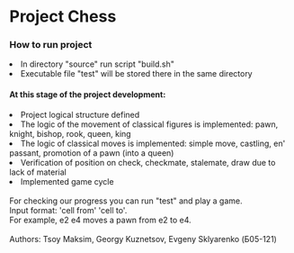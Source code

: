 # Project Chess

### How to run project
<li> In directory "source" run script "build.sh"</li>
<li> Executable file "test" will be stored there in the same directory</li>

#### At this stage of the project development:

<li> Project logical structure defined</li>
<li> The logic of the movement of classical figures is implemented: pawn, knight, bishop, rook, queen, king</li> 
<li> The logic of classical moves is implemented: simple move, castling, en' passant, promotion of a pawn (into a queen)</li>
<li> Verification of position on check, checkmate, stalemate, draw due to lack of material</li>
<li> Implemented game cycle</li>

<br/>
For checking our progress you can run "test" and play a game. <br/>
Input format: 'cell from' 'cell to'. <br/>
For example, e2 e4 moves a pawn from e2 to e4. <br/>

<br/>
Authors: Tsoy Maksim, Georgy Kuznetsov, Evgeny Sklyarenko (Б05-121)